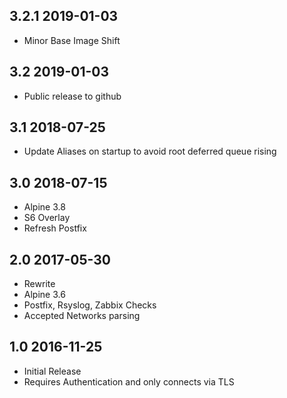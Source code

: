 ## 3.2.1 2019-01-03 <dave at tiredofit dot ca>

* Minor Base Image Shift

## 3.2 2019-01-03 <dave at tiredofit dot ca>

* Public release to github

## 3.1 2018-07-25 <dave at tiredofit dot ca>

* Update Aliases on startup to avoid root deferred queue rising

## 3.0 2018-07-15 <dave at tiredofit dot ca>

* Alpine 3.8
* S6 Overlay
* Refresh Postfix

## 2.0 2017-05-30 <dave at tiredofit dot ca>

* Rewrite
* Alpine 3.6
* Postfix, Rsyslog, Zabbix Checks
* Accepted Networks parsing

## 1.0 2016-11-25 <dave at tiredofit dot ca>

* Initial Release
* Requires Authentication and only connects via TLS
